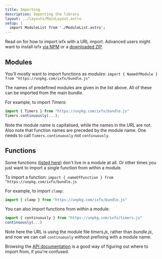 ```yaml
---
title: Importing
description: Importing the library
layout: ../layouts/MainLayout.astro
setup: |
  import ModuleList from './ModuleList.astro';
---
```


<ModuleList />

Read on for how to import ixfx with a URL import. Advanced users might want to install ixfx [via NPM](./import-npm) or a [downloaded ZIP](./import-zip).

## Modules

You'll mostly want to import functions as _modules_: `import { NameOfModule } from "https://unpkg.com/ixfx/bundle.js"`

The names of predefined modules are given in the list above. All of these can be imported from the main bundle.

For example, to import _Timers_:

```js
import { Timers } from "https://unpkg.com/ixfx/bundle.js"
Timers.continuously(...);
```

Note the module name is capitalised, while the names in the URL are not. Also note that function names are preceded by the module name. One needs to call `Timers.continuously` not `continuously`.

## Functions

Some functions ([listed here](https://clinth.github.io/ixfx/modules.html)) don't live in a module at all. Or other times you just want to import a single function from within a module.

To import a function: `import { nameOfFunction } from "https://unpkg.com/ixfx/bundle.js`

For example, to import `clamp`:

```js
import { clamp } from "https://unpkg.com/ixfx/bundle.js"
```

You can also import functions from within a module:

```js
import { continuously } from "https://unpkg.com/ixfx/timers.js"
continuously(...)
```

Note here the URL is using the module file _timers.js_, rather than _bundle.js_, and now we can call `continuously` without prefixing with a module name.

Browsing the [API documentation](https://clinth.github.io/ixfx/modules.html) is a good way of figuring out where to import from, if you're confused.
